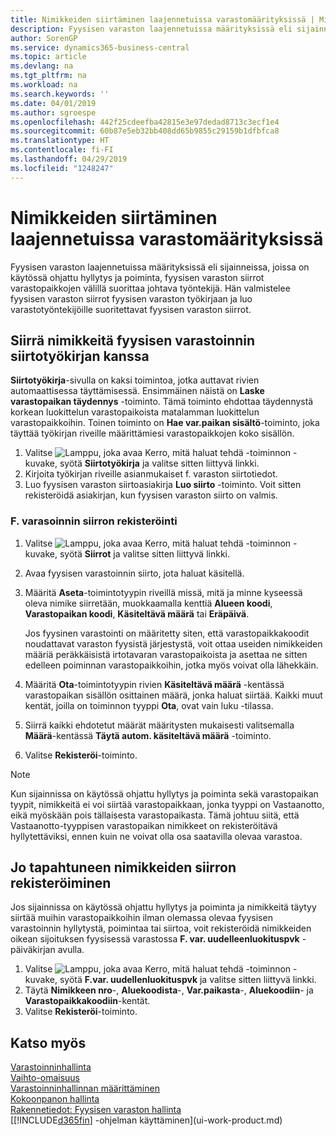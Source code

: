 ```yaml
---
title: Nimikkeiden siirtäminen laajennetuissa varastomäärityksissä | Microsoft Docs
description: Fyysisen varaston laajennetuissa määrityksissä eli sijainneissa, joissa on käytössä ohjattu hyllytys ja poiminta, fyysisen varaston siirrot varastopaikkojen välillä suorittaa johtava työntekijä. Hän valmistelee fyysisen varaston siirrot fyysisen varaston työkirjaan ja luo varastotyöntekijöille suoritettavat fyysisen varaston siirrot.
author: SorenGP
ms.service: dynamics365-business-central
ms.topic: article
ms.devlang: na
ms.tgt_pltfrm: na
ms.workload: na
ms.search.keywords: ''
ms.date: 04/01/2019
ms.author: sgroespe
ms.openlocfilehash: 442f25cdeefba42815e3e97dedad8713c3ecf1e4
ms.sourcegitcommit: 60b87e5eb32bb408dd65b9855c29159b1dfbfca8
ms.translationtype: HT
ms.contentlocale: fi-FI
ms.lasthandoff: 04/29/2019
ms.locfileid: "1248247"
---
```

# <a name="move-items-in-advanced-warehouse-configurations"></a>Nimikkeiden siirtäminen laajennetuissa varastomäärityksissä
Fyysisen varaston laajennetuissa määrityksissä eli sijainneissa, joissa on käytössä ohjattu hyllytys ja poiminta, fyysisen varaston siirrot varastopaikkojen välillä suorittaa johtava työntekijä. Hän valmistelee fyysisen varaston siirrot fyysisen varaston työkirjaan ja luo varastotyöntekijöille suoritettavat fyysisen varaston siirrot.  

## <a name="to-move-items-with-the-warehouse-movement-worksheet"></a>Siirrä nimikkeitä fyysisen varastoinnin siirtotyökirjan kanssa
**Siirtotyökirja**-sivulla on kaksi toimintoa, jotka auttavat rivien automaattisessa täyttämisessä. Ensimmäinen näistä on **Laske varastopaikan täydennys** -toiminto. Tämä toiminto ehdottaa täydennystä korkean luokittelun varastopaikoista matalamman luokittelun varastopaikkoihin. Toinen toiminto on **Hae var.paikan sisältö**-toiminto, joka täyttää työkirjan riveille määrittämiesi varastopaikkojen koko sisällön.

1.  Valitse ![Lamppu, joka avaa Kerro, mitä haluat tehdä -toiminnon](media/ui-search/search_small.png "Kerro, mitä haluat tehdä") -kuvake, syötä **Siirtotyökirja** ja valitse sitten liittyvä linkki.  
2.  Kirjoita työkirjan riveille asianmukaiset f. varaston siirtotiedot.  
3. Luo fyysisen varaston siirtoasiakirja **Luo siirto** -toiminto. Voit sitten rekisteröidä asiakirjan, kun fyysisen varaston siirto on valmis.  

### <a name="to-register-the-warehouse-movement"></a>F. varasoinnin siirron rekisteröinti  
1.  Valitse ![Lamppu, joka avaa Kerro, mitä haluat tehdä -toiminnon](media/ui-search/search_small.png "Kerro, mitä haluat tehdä") -kuvake, syötä **Siirrot** ja valitse sitten liittyvä linkki.  
2.  Avaa fyysisen varastoinnin siirto, jota haluat käsitellä.  
3.  Määritä **Aseta**-toimintotyypin riveillä missä, mitä ja minne kyseessä oleva nimike siirretään, muokkaamalla kenttiä **Alueen koodi**, **Varastopaikan koodi**, **Käsiteltävä määrä** tai **Eräpäivä**.  

    Jos fyysinen varastointi on määritetty siten, että varastopaikkakoodit noudattavat varaston fyysistä järjestystä, voit ottaa useiden nimikkeiden määriä peräkkäisistä irtotavaran varastopaikoista ja asettaa ne sitten edelleen poiminnan varastopaikkoihin, jotka myös voivat olla lähekkäin.  
4.  Määritä **Ota**-toimintotyypin rivien **Käsiteltävä määrä** -kentässä varastopaikan sisällön osittainen määrä, jonka haluat siirtää. Kaikki muut kentät, joilla on toiminnon tyyppi **Ota**, ovat vain luku -tilassa.  
5.  Siirrä kaikki ehdotetut määrät määritysten mukaisesti valitsemalla **Määrä**-kentässä **Täytä autom. käsiteltävä määrä** -toiminto.  
6. Valitse **Rekisteröi**-toiminto.  

> [!NOTE]  
>  Kun sijainnissa on käytössä ohjattu hyllytys ja poiminta sekä varastopaikan tyypit, nimikkeitä ei voi siirtää varastopaikkaan, jonka tyyppi on Vastaanotto, eikä myöskään pois tällaisesta varastopaikasta. Tämä johtuu siitä, että Vastaanotto-tyyppisen varastopaikan nimikkeet on rekisteröitävä hyllytettäviksi, ennen kuin ne voivat olla osa saatavilla olevaa varastoa.

## <a name="to-register-the-movement-of-an-item-that-has-already-occurred"></a>Jo tapahtuneen nimikkeiden siirron rekisteröiminen  
Jos sijainnissa on käytössä ohjattu hyllytys ja poiminta ja nimikkeitä täytyy siirtää muihin varastopaikkoihin ilman olemassa olevaa fyysisen varastoinnin hyllytystä, poimintaa tai siirtoa, voit rekisteröidä nimikkeiden oikean sijoituksen fyysisessä varastossa **F. var. uudelleenluokituspvk** -päiväkirjan avulla.

1.  Valitse ![Lamppu, joka avaa Kerro, mitä haluat tehdä -toiminnon](media/ui-search/search_small.png "Kerro, mitä haluat tehdä") -kuvake, syötä **F.var. uudellenluokituspvk** ja valitse sitten liittyvä linkki.  
2.  Täytä **Nimikkeen nro**-, **Aluekoodista**-, **Var.paikasta**-, **Aluekoodiin**- ja **Varastopaikkakoodiin**-kentät.  
3.  Valitse **Rekisteröi**-toiminto.  

## <a name="see-also"></a>Katso myös  
[Varastoinninhallinta](warehouse-manage-warehouse.md)  
[Vaihto-omaisuus](inventory-manage-inventory.md)  
[Varastoinninhallinnan määrittäminen](warehouse-setup-warehouse.md)     
[Kokoonpanon hallinta](assembly-assemble-items.md)    
[Rakennetiedot: Fyysisen varaston hallinta](design-details-warehouse-management.md)  
[[!INCLUDE[d365fin](includes/d365fin_md.md)] -ohjelman käyttäminen](ui-work-product.md)
